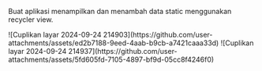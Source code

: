 <p> Buat aplikasi menampilkan dan menambah data static  menggunakan recycler view. </p>
![Cuplikan layar 2024-09-24 214903](https://github.com/user-attachments/assets/ed2b7188-9eed-4aab-b9cb-a7421caaa33d)
![Cuplikan layar 2024-09-24 214937](https://github.com/user-attachments/assets/5fd605fd-7105-4897-bf9d-05cc8f4246f0)
